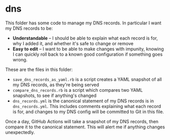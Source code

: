 # dns

This folder has some code to manage my DNS records.
In particular I want my DNS records to be:

*   **Understandable** – I should be able to explain what each record is for, why I added it, and whether it's safe to change or remove
*   **Easy to edit** – I want to be able to make changes with impunity, knowing I can quickly roll back to a known good configuration if something goes wrong.

These are the files in this folder:

*   `save_dns_records_as_yaml.rb` is a script creates a YAML snapshot of all my DNS records, as they're being served
*   `compare_dns_records.rb` is a script which compares two YAML snapshots, to see if anything's changed
*   `dns_records.yml` is the canonical statement of my DNS records is in `dns_records.yml`.
This includes comments explaining what each record is for, and changes to my DNS config will be committed to Git in this file.

Once a day, GitHub Actions will take a snapshot of my DNS records, then compare it to the canonical statement.
This will alert me if anything changes unexpectedly.
